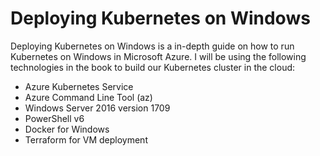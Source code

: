 # Deploying Kubernetes on Windows

Deploying Kubernetes on Windows is a in-depth guide on how to run Kubernetes on Windows in Microsoft Azure. I will be using the following technologies in the book to build our Kubernetes cluster in the cloud:
+ Azure Kubernetes Service
+ Azure Command Line Tool (az)
+ Windows Server 2016 version 1709
+ PowerShell v6
+ Docker for Windows
+ Terraform for VM deployment

